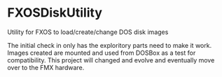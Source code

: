 # FXOSDiskUtility
Utility for FXOS to load/create/change DOS disk images

The initial check in only has the exploritory parts need to make it work.  Images created are mounted and used from DOSBox as a test for compatibility.  This project will changed and evolve and eventually move over to the FMX hardware.

